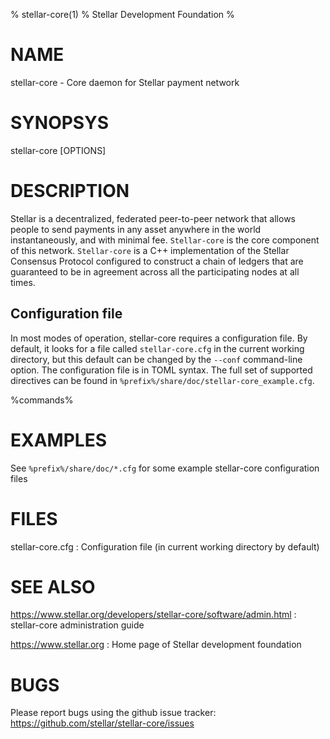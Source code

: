 % stellar-core(1)
% Stellar Development Foundation
%

# NAME

stellar-core - Core daemon for Stellar payment network

# SYNOPSYS

stellar-core [OPTIONS]

# DESCRIPTION

Stellar is a decentralized, federated peer-to-peer network that allows
people to send payments in any asset anywhere in the world
instantaneously, and with minimal fee.  `Stellar-core` is the core
component of this network. `Stellar-core` is a C++ implementation of
the Stellar Consensus Protocol configured to construct a chain of
ledgers that are guaranteed to be in agreement across all the
participating nodes at all times.

## Configuration file

In most modes of operation, stellar-core requires a configuration
file.  By default, it looks for a file called `stellar-core.cfg` in
the current working directory, but this default can be changed by the
`--conf` command-line option.  The configuration file is in TOML
syntax.  The full set of supported directives can be found in
`%prefix%/share/doc/stellar-core_example.cfg`.

%commands%

# EXAMPLES

See `%prefix%/share/doc/*.cfg` for some example stellar-core
configuration files

# FILES

stellar-core.cfg
:   Configuration file (in current working directory by default)

# SEE ALSO

<https://www.stellar.org/developers/stellar-core/software/admin.html>
:   stellar-core administration guide

<https://www.stellar.org>
:   Home page of Stellar development foundation

# BUGS

Please report bugs using the github issue tracker:\
<https://github.com/stellar/stellar-core/issues>
